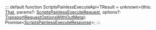 :::
default function ScriptsPainlessExecuteApi<TResult = unknown>(this: [That](./That.md), params?: [ScriptsPainlessExecuteRequest](./ScriptsPainlessExecuteRequest.md), options?: [TransportRequestOptionsWithOutMeta](./TransportRequestOptionsWithOutMeta.md)): Promise<[ScriptsPainlessExecuteResponse](./ScriptsPainlessExecuteResponse.md)<TResult>>;
:::
